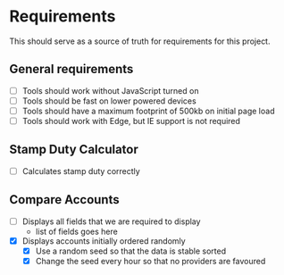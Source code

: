 # Requirements

This should serve as a source of truth for requirements for this project.

## General requirements

- [ ] Tools should work without JavaScript turned on
- [ ] Tools should be fast on lower powered devices
- [ ] Tools should have a maximum footprint of 500kb on initial page load
- [ ] Tools should work with Edge, but IE support is not required
 
## Stamp Duty Calculator

- [ ] Calculates stamp duty correctly

## Compare Accounts

- [ ] Displays all fields that we are required to display
  - list of fields goes here
- [x] Displays accounts initially ordered randomly
  - [x] Use a random seed so that the data is stable sorted
  - [x] Change the seed every hour so that no providers are favoured
